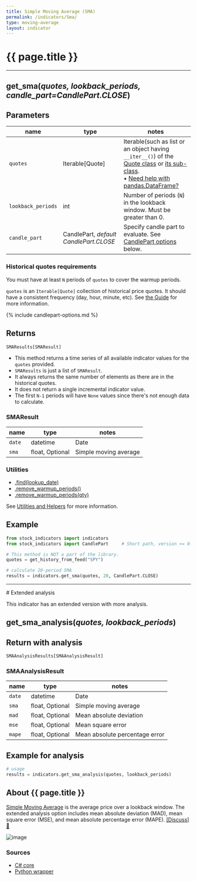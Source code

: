 ```yaml
---
title: Simple Moving Average (SMA)
permalink: /indicators/Sma/
type: moving-average
layout: indicator
---
```


# {{ page.title }}

<hr>

## **get_sma**(*quotes, lookback_periods, candle_part=CandlePart.CLOSE*)

## Parameters

| name | type | notes
| -- |-- |--
| `quotes` | Iterable[Quote] | Iterable(such as list or an object having `__iter__()`) of the [Quote class]({{site.baseurl}}/guide/#historical-quotes) or [its sub-class]({{site.baseurl}}/guide/#using-custom-quote-classes). <br><span class='qna-dataframe'> • [Need help with pandas.DataFrame?]({{site.baseurl}}/guide/#using-pandasdataframe)</span>
| `lookback_periods` | int | Number of periods (`N`) in the lookback window.  Must be greater than 0.
| `candle_part` | CandlePart, *default CandlePart.CLOSE* | Specify candle part to evaluate.  See [CandlePart options](#candlepart-options) below.

### Historical quotes requirements

You must have at least `N` periods of `quotes` to cover the warmup periods.

`quotes` is an `Iterable[Quote]` collection of historical price quotes.  It should have a consistent frequency (day, hour, minute, etc).  See [the Guide]({{site.baseurl}}/guide/#historical-quotes) for more information.

{% include candlepart-options.md %}

## Returns

```python
SMAResults[SMAResult]
```

- This method returns a time series of all available indicator values for the `quotes` provided.
- `SMAResults` is just a list of `SMAResult`.
- It always returns the same number of elements as there are in the historical quotes.
- It does not return a single incremental indicator value.
- The first `N-1` periods will have `None` values since there's not enough data to calculate.

### SMAResult

| name | type | notes
| -- |-- |--
| `date` | datetime | Date
| `sma` | float, Optional | Simple moving average

### Utilities

- [.find(lookup_date)]({{site.baseurl}}/utilities#find-indicator-result-by-date)
- [.remove_warmup_periods()]({{site.baseurl}}/utilities#remove-warmup-periods)
- [.remove_warmup_periods(qty)]({{site.baseurl}}/utilities#remove-warmup-periods)

See [Utilities and Helpers]({{site.baseurl}}/utilities#utilities-for-indicator-results) for more information.

## Example

```python
from stock_indicators import indicators
from stock_indicators import CandlePart     # Short path, version >= 0.8.1

# This method is NOT a part of the library.
quotes = get_history_from_feed("SPY")

# calculate 20-period SMA
results = indicators.get_sma(quotes, 20, CandlePart.CLOSE)
```

<hr>
# Extended analysis

This indicator has an extended version with more analysis.

## **get_sma_analysis**(*quotes, lookback_periods*)

## Return with analysis

```python
SMAAnalysisResults[SMAAnalysisResult]
```

### SMAAnalysisResult

| name | type | notes
| -- |-- |--
| `date` | datetime | Date
| `sma` | float, Optional | Simple moving average
| `mad` | float, Optional | Mean absolute deviation
| `mse` | float, Optional | Mean square error
| `mape` | float, Optional | Mean absolute percentage error

## Example for analysis

```python
# usage
results = indicators.get_sma_analysis(quotes, lookback_periods)
```

## About {{ page.title }}

[Simple Moving Average](https://en.wikipedia.org/wiki/Moving_average#Simple_moving_average) is the average price over a lookback window.  The extended analysis option includes mean absolute deviation (MAD), mean square error (MSE), and mean absolute percentage error (MAPE).
[[Discuss] :speech_balloon:]({{site.github.base_repository_url}}/discussions/240 "Community discussion about this indicator")

![image]({{site.charturl}}/Sma.png)

### Sources

- [C# core]({{site.base_sourceurl}}/s-z/Sma/Sma.Series.cs)
- [Python wrapper]({{site.sourceurl}}/sma.py)

